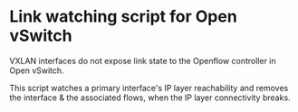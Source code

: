 # Link watching script for Open vSwitch

VXLAN interfaces do not expose link state to the Openflow controller in Open vSwitch. 

This script watches a primary interface's IP layer reachability and removes the interface & the associated flows, when the IP layer connectivity breaks. 
